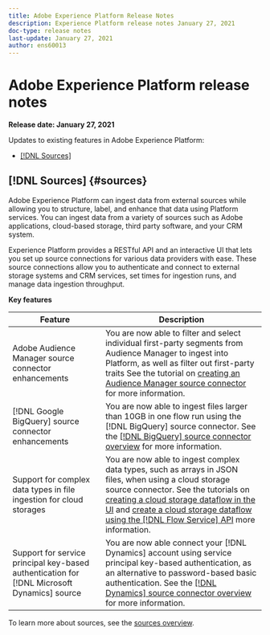 ```yaml
---
title: Adobe Experience Platform Release Notes
description: Experience Platform release notes January 27, 2021
doc-type: release notes
last-update: January 27, 2021
author: ens60013
---
```


# Adobe Experience Platform release notes 

**Release date: January 27, 2021**

Updates to existing features in Adobe Experience Platform:

- [[!DNL Sources]](#sources)

## [!DNL Sources] {#sources}

Adobe Experience Platform can ingest data from external sources while allowing you to structure, label, and enhance that data using Platform services. You can ingest data from a variety of sources such as Adobe applications, cloud-based storage, third party software, and your CRM system.

Experience Platform provides a RESTful API and an interactive UI that lets you set up source connections for various data providers with ease. These source connections allow you to authenticate and connect to external storage systems and CRM services, set times for ingestion runs, and manage data ingestion throughput.

**Key features**

| Feature | Description |
| ------- | ----------- |
| Adobe Audience Manager source connector enhancements | You are now able to filter and select individual first-party segments from Audience Manager to ingest into Platform, as well as filter out first-party traits See the tutorial on [creating an Audience Manager source connector](../../sources/tutorials/ui/create/adobe-applications/audience-manager.md) for more information. |
| [!DNL Google BigQuery] source connector enhancements | You are now able to ingest files larger than 10GB in one flow run using the [!DNL BigQuery] source connector. See the [[!DNL BigQuery] source connector overview](../../sources/connectors/databases/bigquery.md) for more information. |
| Support for complex data types in file ingestion for cloud storages | You are now able to ingest complex data types, such as arrays in JSON files, when using a cloud storage source connector. See the tutorials on [creating a cloud storage dataflow in the UI](../../sources/tutorials/ui/dataflow/batch/cloud-storage.md) and [create a cloud storage dataflow using the [!DNL Flow Service] API](../../sources/tutorials/api/collect/cloud-storage.md) more information. |
| Support for service principal key-based authentication for [!DNL Microsoft Dynamics] source  | You are now able connect your [!DNL Dynamics] account using service principal key-based authentication, as an alternative to password-based basic authentication. See the [[!DNL Dynamics] source connector overview](../../sources/connectors/crm/ms-dynamics.md) for more information. |

To learn more about sources, see the [sources overview](../../sources/home.md).
